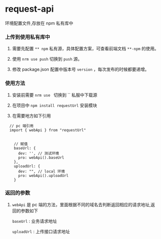 # request-api

环境配置文件,存放在 npm 私有库中

### 上传到使用私有库中

1. 需要先配置 `** npm` 私有源，具体配置方案，可查看前端文档  `**-npm`  的使用。

2. 使用 `nrm use push` 切换到 `push` 源。

3. 修改 package.json 配置中版本号 `version` ，每次发布的时候都要递增。


### 使用方法

  1. 安装前需要 `nrm use ` 切换到 `` 私服中下载源

  2. 在项目中 `npm install requestUrl` 安装模块
  
  3. 在需要地方如下引用
  
```
  // pc 端引用
  import { webApi } from "requestUrl"

  
    // 赋值
    baseUrl: {
      dev: '', // 测试环境
      pro: webApi().baseUrl
    },
    uploadUrl: {
      dev: "", // local 环境
      pro: webApi().uploadUrl
    }

````
### 返回的参数

 1. `webApi` 是 pc 端的方法，里面根据不同的域名去判断返回相应的请求地址,返回的参数如下
  
    `baseUrl` : 业务请求地址 

    `uploadUrl` : 上传接口请求地址
    